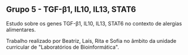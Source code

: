 ## Grupo 5 - TGF-β1, IL10, IL13, STAT6
Estudo sobre os genes TGF-β1, IL10, IL13, STAT6 no contexto de alergias alimentares.

Trabalho realizado por Beatriz, Laís, Rita e Sofia no âmbito da unidade curricular de  "Laboratórios de Bioinformática".
